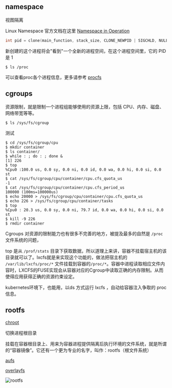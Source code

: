 ## namespace

视图隔离

Linux Namespace 官方文档在这里 [Namespace in Operation](https://lwn.net/Articles/531114/)

```c
int pid = clone(main_function, stack_size, CLONE_NEWPID | SIGCHLD, NULL); 
```

新创建的这个进程将会"看到"一个全新的进程空间，在这个进程空间里，它的 PID 是 1

```shell
$ ls /proc
```

可以查看proc各个进程信息，更多请参考 [procfs](https://en.wikipedia.org/wiki/Procfs)

## cgroups

资源限制，就是限制一个进程组能够使用的资源上限，包括 CPU、内存、磁盘、网络带宽等等。

```shell
$ ls /sys/fs/cgroup
```

测试

```shell
$ cd /sys/fs/cgroup/cpu
$ mkdir container
$ ls container/
$ while : ; do : ; done &
[1] 226
$ top
%Cpu0 :100.0 us, 0.0 sy, 0.0 ni, 0.0 id, 0.0 wa, 0.0 hi, 0.0 si, 0.0 st
$ cat /sys/fs/cgroup/cpu/container/cpu.cfs_quota_us 
-1
$ cat /sys/fs/cgroup/cpu/container/cpu.cfs_period_us 
100000 (100ms=100000us)
$ echo 20000 > /sys/fs/cgroup/cpu/container/cpu.cfs_quota_us
$ echo 226 > /sys/fs/cgroup/cpu/container/tasks 
$ top
%Cpu0 : 20.3 us, 0.0 sy, 0.0 ni, 79.7 id, 0.0 wa, 0.0 hi, 0.0 si, 0.0 st
$ kill -9 226
$ rmdir container
```

Cgroups 对资源的限制能力也有很多不完善的地方，被提及最多的自然是 `/proc` 文件系统的问题，

top 是从 `/prof/stats` 目录下获取数据，所以道理上来讲，容器不挂载宿主机的该目录就可以了。lxcfs就是来实现这个功能的，做法把宿主机的 `/var/lib/lxcfs/proc/*` 文件挂载到容器的`/proc/*`。容器中进程读取相应文件内容时，LXCFS的FUSE实现会从容器对应的Cgroup中读取正确的内存限制。从而使得应用获得正确的资源约束设定。

kubernetes环境下，也能用，以ds 方式运行 lxcfs ，自动给容器注入争取的 proc 信息。

## rootfs

[chroot](https://en.wikipedia.org/wiki/Chroot)

切换进程根目录

挂载在容器根目录上、用来为容器进程提供隔离后执行环境的文件系统，就是所谓的“容器镜像”。它还有一个更为专业的名字，叫作：rootfs（根文件系统）

[aufs](https://en.wikipedia.org/wiki/Aufs)

[overlayfs](https://en.wikipedia.org/wiki/OverlayFS)

![rootfs](https://raw.githubusercontent.com/jianchengwang/todo-cloudnative/main/2.container-base/rootfs.webp)